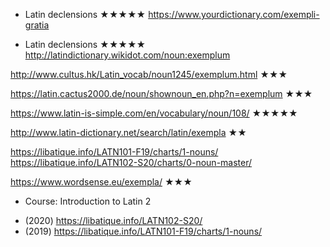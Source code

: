 

* Latin declensions ★★★★★
https://www.yourdictionary.com/exempli-gratia

* Latin declensions ★★★★★
http://latindictionary.wikidot.com/noun:exemplum

http://www.cultus.hk/Latin_vocab/noun1245/exemplum.html ★★★

https://latin.cactus2000.de/noun/shownoun_en.php?n=exemplum ★★★

https://www.latin-is-simple.com/en/vocabulary/noun/108/ ★★★★★

http://www.latin-dictionary.net/search/latin/exempla ★★

https://libatique.info/LATN101-F19/charts/1-nouns/
https://libatique.info/LATN102-S20/charts/0-noun-master/

https://www.wordsense.eu/exempla/ ★★★

* Course: Introduction to Latin 2
- (2020) https://libatique.info/LATN102-S20/
- (2019) https://libatique.info/LATN101-F19/charts/1-nouns/
